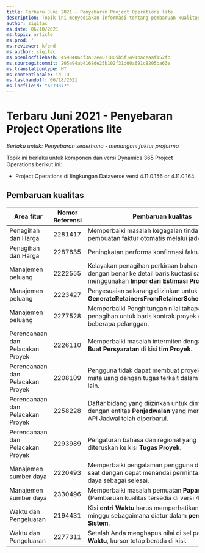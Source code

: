 ```yaml
---
title: Terbaru Juni 2021 - Penyebaran Project Operations lite
description: Topik ini menyediakan informasi tentang pembaruan kualitas yang tersedia dalam rilis Juni 2021 penyebaran Project Operations lite.
author: sigitac
ms.date: 06/10/2021
ms.topic: article
ms.prod: ''
ms.reviewer: kfend
ms.author: sigitac
ms.openlocfilehash: 4598406cf3a32e4071805b5f1491baceaaf152fb
ms.sourcegitcommit: 205a94ab4168de25b102f31d00a691c8205ba63e
ms.translationtype: HT
ms.contentlocale: id-ID
ms.lasthandoff: 06/18/2021
ms.locfileid: "6273877"
---
```

# <a name="whats-new-june-2021---project-operations-lite-deployment"></a>Terbaru Juni 2021 - Penyebaran Project Operations lite

_Berlaku untuk: Penyebaran sederhana - menangani faktur proforma_

Topik ini berlaku untuk komponen dan versi Dynamics 365 Project Operations berikut ini:

  - Project Operations di lingkungan Dataverse versi 4.11.0.156 or 4.11.0.164.

## <a name="quality-updates"></a>Pembaruan kualitas

| **Area fitur** | **Nomor Referensi** | **Pembaruan kualitas** |
| --- | --- | --- |
| Penagihan dan Harga | 2281417 | Memperbaiki masalah kegagalan tindakan pembuatan faktur otomatis melalui jadwal faktur. |
| Penagihan dan Harga | 2287835 |   Peningkatan performa konfirmasi faktur. |
| Manajemen peluang | 2222555 | Kelayakan penagihan perkiraan bahan harus disalin dengan benar ke detail baris kuotasi saat menggunakan **Impor dari Estimasi Proyek**. |
| Manajemen peluang | 2223427 | Penyesuaian sekarang diizinkan untuk tindakan, **GenerateRetainersFromRetainerScheduleOptions**. |
| Manajemen peluang | 2277528 | Memperbaiki Penghitungan nilai tahapan penagihan untuk baris kontrak proyek dengan beberapa pelanggan. |
| Perencanaan dan Pelacakan Proyek | 2226110 | Memperbaiki masalah intermiten dengan fungsi **Buat Persyaratan** di kisi **tim Proyek**. |
| Perencanaan dan Pelacakan Proyek | 2208109 | Pengguna tidak dapat membuat proyek dalam satu mata uang dengan tugas terkait dalam mata uang lain. |
| Perencanaan dan Pelacakan Proyek | 2258228 | Daftar bidang yang diizinkan untuk dimodifikasi dengan entitas **Penjadwalan** yang menggunakan API Jadwal telah diperbarui. |
| Perencanaan dan Pelacakan Proyek | 2293989 | Pengaturan bahasa dan regional yang benar harus diteruskan ke kisi **Tugas Proyek**.|
| Manajemen sumber daya | 2220493 | Memperbaiki pengalaman pengguna di kisi **Tugas** saat dengan cepat menandai permintaan sumber daya sebagai selesai. |
| Manajemen sumber daya | 2330496 | Memperbaiki masalah pemuatan **Papan Jadwal**. (Pembaruan kualitas tersedia di versi 4.11.0.164) |
| Waktu dan Pengeluaran | 2194431 | Kisi **entri Waktu** harus memperhatikan awal minggu sebagaimana diatur dalam **pengaturan Sistem**. |
| Waktu dan Pengeluaran | 2277311 | Setelah Anda menghapus nilai di sel pada kisi **entri Waktu**, kursor tetap berada di kisi. |
